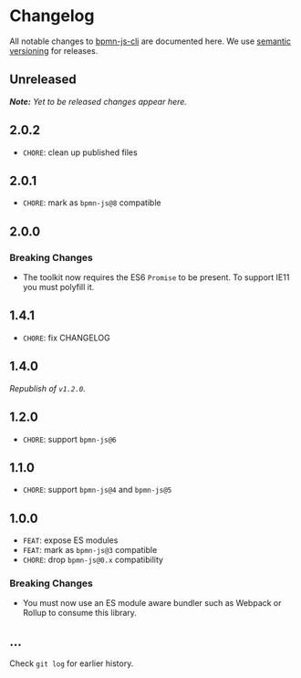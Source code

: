 # Changelog

All notable changes to [bpmn-js-cli](https://github.com/bpmn-io/bpmn-js-cli) are documented here. We use [semantic versioning](http://semver.org/) for releases.

## Unreleased

___Note:__ Yet to be released changes appear here._

## 2.0.2

* `CHORE`: clean up published files

## 2.0.1

* `CHORE`: mark as `bpmn-js@8` compatible

## 2.0.0

### Breaking Changes

* The toolkit now requires the ES6 `Promise` to be present. To support IE11 you must polyfill it.

## 1.4.1

* `CHORE`: fix CHANGELOG

## 1.4.0

_Republish of `v1.2.0`._

## 1.2.0

* `CHORE`: support `bpmn-js@6`

## 1.1.0

* `CHORE`: support `bpmn-js@4` and `bpmn-js@5`

## 1.0.0

* `FEAT`: expose ES modules
* `FEAT`: mark as `bpmn-js@3` compatible
* `CHORE`: drop `bpmn-js@0.x` compatibility

### Breaking Changes

* You must now use an ES module aware bundler such as Webpack or Rollup to consume this library.

## ...

Check `git log` for earlier history.
